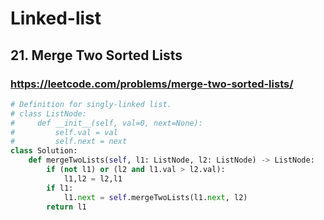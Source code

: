 # Linked-list

## 21. Merge Two Sorted Lists

### https://leetcode.com/problems/merge-two-sorted-lists/

```py
# Definition for singly-linked list.
# class ListNode:
#     def __init__(self, val=0, next=None):
#         self.val = val
#         self.next = next
class Solution:
    def mergeTwoLists(self, l1: ListNode, l2: ListNode) -> ListNode:
        if (not l1) or (l2 and l1.val > l2.val):
            l1,l2 = l2,l1
        if l1:
            l1.next = self.mergeTwoLists(l1.next, l2)
        return l1
```